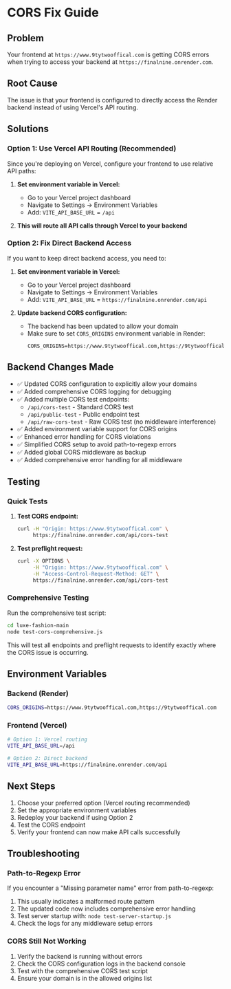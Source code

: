 # CORS Fix Guide

## Problem
Your frontend at `https://www.9tytwooffical.com` is getting CORS errors when trying to access your backend at `https://finalnine.onrender.com`.

## Root Cause
The issue is that your frontend is configured to directly access the Render backend instead of using Vercel's API routing.

## Solutions

### Option 1: Use Vercel API Routing (Recommended)
Since you're deploying on Vercel, configure your frontend to use relative API paths:

1. **Set environment variable in Vercel:**
   - Go to your Vercel project dashboard
   - Navigate to Settings → Environment Variables
   - Add: `VITE_API_BASE_URL` = `/api`

2. **This will route all API calls through Vercel to your backend**

### Option 2: Fix Direct Backend Access
If you want to keep direct backend access, you need to:

1. **Set environment variable in Vercel:**
   - Go to your Vercel project dashboard
   - Navigate to Settings → Environment Variables
   - Add: `VITE_API_BASE_URL` = `https://finalnine.onrender.com/api`

2. **Update backend CORS configuration:**
   - The backend has been updated to allow your domain
   - Make sure to set `CORS_ORIGINS` environment variable in Render:
     ```
     CORS_ORIGINS=https://www.9tytwooffical.com,https://9tytwooffical.com
     ```

## Backend Changes Made
- ✅ Updated CORS configuration to explicitly allow your domains
- ✅ Added comprehensive CORS logging for debugging
- ✅ Added multiple CORS test endpoints:
  - `/api/cors-test` - Standard CORS test
  - `/api/public-test` - Public endpoint test
  - `/api/raw-cors-test` - Raw CORS test (no middleware interference)
- ✅ Added environment variable support for CORS origins
- ✅ Enhanced error handling for CORS violations
- ✅ Simplified CORS setup to avoid path-to-regexp errors
- ✅ Added global CORS middleware as backup
- ✅ Added comprehensive error handling for all middleware

## Testing

### Quick Tests
1. **Test CORS endpoint:**
   ```bash
   curl -H "Origin: https://www.9tytwooffical.com" \
        https://finalnine.onrender.com/api/cors-test
   ```

2. **Test preflight request:**
   ```bash
   curl -X OPTIONS \
        -H "Origin: https://www.9tytwooffical.com" \
        -H "Access-Control-Request-Method: GET" \
        https://finalnine.onrender.com/api/cors-test
   ```

### Comprehensive Testing
Run the comprehensive test script:
```bash
cd luxe-fashion-main
node test-cors-comprehensive.js
```

This will test all endpoints and preflight requests to identify exactly where the CORS issue is occurring.

## Environment Variables

### Backend (Render)
```bash
CORS_ORIGINS=https://www.9tytwooffical.com,https://9tytwooffical.com
```

### Frontend (Vercel)
```bash
# Option 1: Vercel routing
VITE_API_BASE_URL=/api

# Option 2: Direct backend
VITE_API_BASE_URL=https://finalnine.onrender.com/api
```

## Next Steps
1. Choose your preferred option (Vercel routing recommended)
2. Set the appropriate environment variables
3. Redeploy your backend if using Option 2
4. Test the CORS endpoint
5. Verify your frontend can now make API calls successfully

## Troubleshooting

### Path-to-Regexp Error
If you encounter a "Missing parameter name" error from path-to-regexp:
1. This usually indicates a malformed route pattern
2. The updated code now includes comprehensive error handling
3. Test server startup with: `node test-server-startup.js`
4. Check the logs for any middleware setup errors

### CORS Still Not Working
1. Verify the backend is running without errors
2. Check the CORS configuration logs in the backend console
3. Test with the comprehensive CORS test script
4. Ensure your domain is in the allowed origins list
